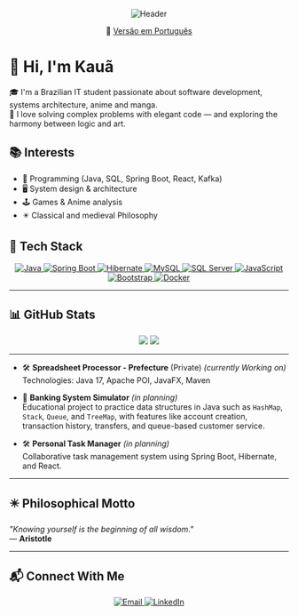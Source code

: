 <p align="center">
  <img src="https://github.com/user-attachments/assets/7a92e4e0-9136-42d6-8312-5317070dc08b" alt="Header" />
</p>
<p align="center">
  🔗 <a href="README.pt.md">Versão em Português</a>
</p>

# 👋 Hi, I'm Kauã

🎓 I'm a Brazilian IT student passionate about software development, systems architecture, anime and manga.  
🧩 I love solving complex problems with elegant code — and exploring the harmony between logic and art.


## 📚 Interests  

- 🧠 Programming (Java, SQL, Spring Boot, React, Kafka)  
- 🖥️ System design & architecture
- 🕹️ Games & Anime analysis
- ✴️ Classical and medieval Philosophy

## 🧰 Tech Stack

<p align="center">
  <a href="https://www.oracle.com/java/">
    <img src="https://img.shields.io/badge/-Java-007396?style=flat&logo=java&logoColor=white" alt="Java"/>
  </a>
  <a href="https://spring.io/projects/spring-boot">
    <img src="https://img.shields.io/badge/-Spring%20Boot-6DB33F?style=flat&logo=springboot&logoColor=white" alt="Spring Boot"/>
  </a>
  <a href="https://hibernate.org/">
    <img src="https://img.shields.io/badge/-Hibernate-59666C?style=flat&logo=hibernate" alt="Hibernate"/>
  </a>
  <a href="https://www.mysql.com/">
    <img src="https://img.shields.io/badge/-MySQL-4479A1?style=flat&logo=mysql&logoColor=white" alt="MySQL"/>
  </a>
  <a href="https://www.microsoft.com/en-us/sql-server/">
    <img src="https://img.shields.io/badge/-SQL%20Server-CC2927?style=flat&logo=microsoftsqlserver&logoColor=white" alt="SQL Server"/>
  </a>
  <a href="https://developer.mozilla.org/en-US/docs/Web/JavaScript">
    <img src="https://img.shields.io/badge/-JavaScript-F7DF1E?style=flat&logo=javascript&logoColor=black" alt="JavaScript"/>
  </a>
  <a href="https://getbootstrap.com/">
    <img src="https://img.shields.io/badge/-Bootstrap-7952B3?style=flat&logo=bootstrap&logoColor=white" alt="Bootstrap"/>
  </a>
  <a href="https://www.docker.com/">
    <img src="https://img.shields.io/badge/-Docker-2496ED?style=flat&logo=docker&logoColor=white" alt="Docker"/>
  </a>
  <!-- <a href="https://www.kernel.org/">
    <img src="https://img.shields.io/badge/-Linux-FCC624?style=flat&logo=linux&logoColor=black" alt="Linux"/>
</a>
-->
</p>

</p>

---

## 📊 GitHub Stats

<p align="center">
  <img src="https://github-readme-stats.vercel.app/api?username=KCR781&show_icons=true&theme=algolia" />
  <img src="https://github-readme-stats.vercel.app/api/top-langs/?username=KCR781&layout=compact&theme=algolia" />
</p>

---

- 🛠️ **Spreadsheet Processor - Prefecture** (Private) *(currently Working on)*  
  Technologies: Java 17, Apache POI, JavaFX, Maven

- 🧪 **Banking System Simulator** *(in planning)*  
  Educational project to practice data structures in Java such as `HashMap`, `Stack`, `Queue`, and `TreeMap`, with features like account creation, transaction history, transfers, and queue-based customer service.

- 🛠️ **Personal Task Manager** *(in planning)*  
  Collaborative task management system using Spring Boot, Hibernate, and React.

---

## ✴️ Philosophical Motto

*"Knowing yourself is the beginning of all wisdom."*  
— **Aristotle**


---

## 📬 Connect With Me

<p align="center">
  <a href="mailto:kaua.kcr7@gmail.com">
    <img src="https://img.shields.io/badge/-Email-black?style=flat&logo=gmail" alt="Email" />
  </a>
  <a href="https://www.linkedin.com/in/kaua-cosme-rosa/">
    <img src="https://img.shields.io/badge/-LinkedIn-0A66C2?style=flat&logo=linkedin&logoColor=white" alt="LinkedIn" />
  </a>
</p>

